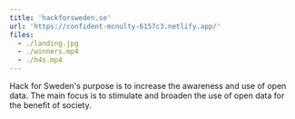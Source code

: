 ```yaml
---
title: 'hackforsweden.se'
url: 'https://confident-mcnulty-6157c3.netlify.app/'
files:
  - ./landing.jpg
  - ./winners.mp4
  - ./h4s.mp4
---
```


Hack for Sweden's purpose is to increase the awareness and use of open data. The main focus is to stimulate and broaden the use of open data for the benefit of society.
